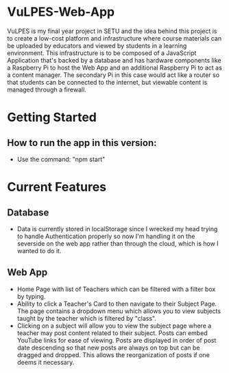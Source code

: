 # VuLPES-Web-App
VuLPES is my final year project in SETU and the idea behind this project is to create a low-cost platform and infrastructure where course materials can be uploaded by educators and viewed by students in a learning environment. This infrastructure is to be composed of a JavaScript Application that's backed by a database and has hardware components like a Raspberry Pi to host the Web App and an additional Raspberry Pi to act as a content manager. The secondary Pi in this case would act like a router so that students can be connected to the internet, but viewable content is managed through a firewall.

# Getting Started
## How to run the app in this version:
- Use the command: "npm start"


# Current Features
## Database
- Data is currently stored in localStorage since I wrecked my head trying to handle Authentication properly so now I'm handling it on the severside on the web app rather than through the cloud, which is how I wanted to do it.

## Web App
- Home Page with list of Teachers which can be filtered with a filter box by typing.
- Ability to click a Teacher's Card to then navigate to their Subject Page. The page contains a dropdown menu which allows you to view subjects taught by the teacher which is filtered by "class".
- Clicking on a subject will allow you to view the subject page where a teacher may post content related to their subject. Posts can embed YouTube links for ease of viewing. Posts are displayed in order of post date descending so that new posts are always on top but can be dragged and dropped. This allows the reorganization of posts if one deems it necessary. 